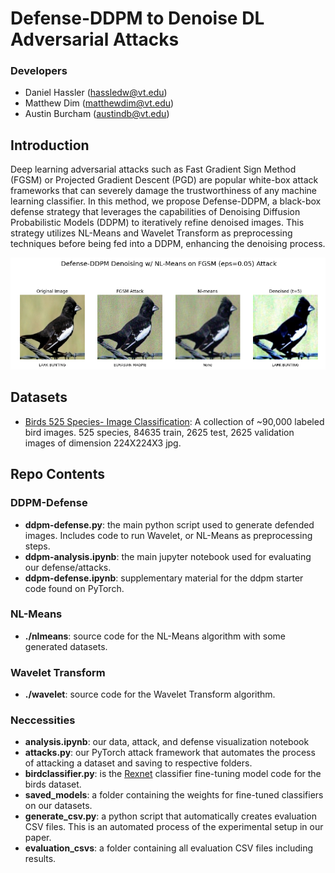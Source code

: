# Defense-DDPM to Denoise DL Adversarial Attacks
### Developers
* Daniel Hassler (hassledw@vt.edu)
* Matthew Dim (matthewdim@vt.edu)
* Austin Burcham (austindb@vt.edu)

## Introduction
Deep learning adversarial attacks such as Fast Gradient Sign Method (FGSM) or Projected Gradient Descent (PGD) are popular white-box attack frameworks that can severely damage the trustworthiness of any machine learning classifier. In this method, we propose Defense-DDPM, a black-box defense strategy that leverages the capabilities of Denoising Diffusion Probabilistic Models (DDPM) to iteratively refine denoised images. This strategy utilizes NL-Means and Wavelet Transform as preprocessing techniques before being fed into a DDPM, enhancing the denoising process.

<p align="center">
<img src="Defense-DDPM-NL-means.png"
     alt="Defense-DDPM"
     style="float: center; margin-right: 4px;" />
</p>     

## Datasets
* [Birds 525 Species- Image Classification](https://www.kaggle.com/datasets/gpiosenka/100-bird-species?resource=download): A collection of ~90,000 labeled bird images. 525 species, 84635 train, 2625 test, 2625 validation images of dimension 224X224X3 jpg.

## Repo Contents
### DDPM-Defense
* **ddpm-defense.py**: the main python script used to generate defended images. Includes code to run Wavelet, or NL-Means as preprocessing steps.
* **ddpm-analysis.ipynb**: the main jupyter notebook used for evaluating our defense/attacks.
* **ddpm-defense.ipynb**: supplementary material for the ddpm starter code found on PyTorch.

### NL-Means
* **./nlmeans**: source code for the NL-Means algorithm with some generated datasets.

### Wavelet Transform
* **./wavelet**: source code for the Wavelet Transform algorithm.

### Neccessities
* **analysis.ipynb**: our data, attack, and defense visualization notebook
* **attacks.py**: our PyTorch attack framework that automates the process of attacking a dataset and saving to respective folders.
* **birdclassifier.py**: is the [Rexnet](https://huggingface.co/docs/timm/en/models/rexnet) classifier fine-tuning model code for the birds dataset.
* **saved_models**: a folder containing the weights for fine-tuned classifiers on our datasets.
* **generate_csv.py**: a python script that automatically creates evaluation CSV files. This is an automated process of the experimental setup in our paper.
* **evaluation_csvs**: a folder containing all evaluation CSV files including results.

